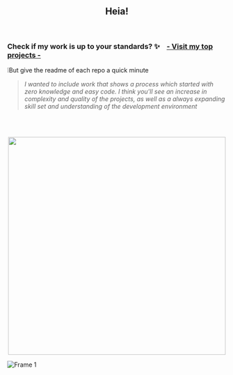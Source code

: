 
<h2 align="center">Heia!</h2>

<br>



<h3>Check if my work is up to your standards?  ✨ &nbsp&nbsp  <a href="https://github.com/stars/SolveigRebnord/lists/top-projects">- Visit my top projects - </a></h3>

:grey_exclamation:But give the readme of each repo a quick minute
> *I wanted to include work that shows a process which started with zero knowledge and easy code. I think you'll see an increase in complexity and quality of the projects, as well as a always expanding skill set and understanding of the development environment*


<br>
<br>


<p align="center">
<a href="https://git.io/streak-stats"><img width="500" src="https://streak-stats.demolab.com?user=solveigrebnord&hide_border=true&date_format=j%20M%5B%20Y%5D&mode=weekly&ring=DDAAA4&fire=D38585&background=00000000&stroke=DD948C&currStreakNum=FFFFFF&sideNums=DDAAA4&currStreakLabel=FFFFFF&dates=CECECEEC&sideLabels=FFFFFF"/></a>
</p>


![Frame 1](https://user-images.githubusercontent.com/91594496/216125579-cbbcf3a0-eb49-481d-84b4-839739bd583c.jpg)
